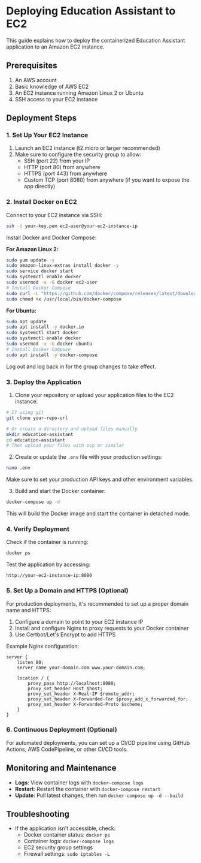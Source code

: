 # Deploying Education Assistant to EC2

This guide explains how to deploy the containerized Education Assistant application to an Amazon EC2 instance.

## Prerequisites

1. An AWS account
2. Basic knowledge of AWS EC2
3. An EC2 instance running Amazon Linux 2 or Ubuntu
4. SSH access to your EC2 instance

## Deployment Steps

### 1. Set Up Your EC2 Instance

1. Launch an EC2 instance (t2.micro or larger recommended)
2. Make sure to configure the security group to allow:
   - SSH (port 22) from your IP
   - HTTP (port 80) from anywhere
   - HTTPS (port 443) from anywhere
   - Custom TCP (port 8080) from anywhere (if you want to expose the app directly)

### 2. Install Docker on EC2

Connect to your EC2 instance via SSH:

```bash
ssh -i your-key.pem ec2-user@your-ec2-instance-ip
```

Install Docker and Docker Compose:

**For Amazon Linux 2:**
```bash
sudo yum update -y
sudo amazon-linux-extras install docker -y
sudo service docker start
sudo systemctl enable docker
sudo usermod -a -G docker ec2-user
# Install Docker Compose
sudo curl -L "https://github.com/docker/compose/releases/latest/download/docker-compose-$(uname -s)-$(uname -m)" -o /usr/local/bin/docker-compose
sudo chmod +x /usr/local/bin/docker-compose
```

**For Ubuntu:**
```bash
sudo apt update
sudo apt install -y docker.io
sudo systemctl start docker
sudo systemctl enable docker
sudo usermod -a -G docker ubuntu
# Install Docker Compose
sudo apt install -y docker-compose
```

Log out and log back in for the group changes to take effect.

### 3. Deploy the Application

1. Clone your repository or upload your application files to the EC2 instance:

```bash
# If using git
git clone your-repo-url

# Or create a directory and upload files manually
mkdir education-assistant
cd education-assistant
# Then upload your files with scp or similar
```

2. Create or update the `.env` file with your production settings:

```bash
nano .env
```

Make sure to set your production API keys and other environment variables.

3. Build and start the Docker container:

```bash
docker-compose up -d
```

This will build the Docker image and start the container in detached mode.

### 4. Verify Deployment

Check if the container is running:

```bash
docker ps
```

Test the application by accessing:
```
http://your-ec2-instance-ip:8080
```

### 5. Set Up a Domain and HTTPS (Optional)

For production deployments, it's recommended to set up a proper domain name and HTTPS:

1. Configure a domain to point to your EC2 instance IP
2. Install and configure Nginx to proxy requests to your Docker container
3. Use Certbot/Let's Encrypt to add HTTPS

Example Nginx configuration:

```
server {
    listen 80;
    server_name your-domain.com www.your-domain.com;

    location / {
        proxy_pass http://localhost:8080;
        proxy_set_header Host $host;
        proxy_set_header X-Real-IP $remote_addr;
        proxy_set_header X-Forwarded-For $proxy_add_x_forwarded_for;
        proxy_set_header X-Forwarded-Proto $scheme;
    }
}
```

### 6. Continuous Deployment (Optional)

For automated deployments, you can set up a CI/CD pipeline using GitHub Actions, AWS CodePipeline, or other CI/CD tools.

## Monitoring and Maintenance

- **Logs**: View container logs with `docker-compose logs`
- **Restart**: Restart the container with `docker-compose restart`
- **Update**: Pull latest changes, then run `docker-compose up -d --build`

## Troubleshooting

- If the application isn't accessible, check:
  - Docker container status: `docker ps`
  - Container logs: `docker-compose logs`
  - EC2 security group settings
  - Firewall settings: `sudo iptables -L` 